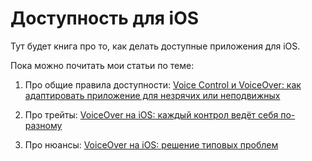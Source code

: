 
# Доступность для iOS

Тут будет книга про то, как делать доступные приложения для iOS.

Пока можно почитать мои статьи по теме: 

1. Про общие правила доступности:
[Voice Control и VoiceOver: как адаптировать приложение для незрячих или неподвижных](https://habr.com/ru/company/dododev/blog/481200/)

2. Про трейты:
[VoiceOver на iOS: каждый контрол ведёт себя по-разному](https://habr.com/ru/company/dododev/blog/488246/)

3. Про нюансы:
[VoiceOver на iOS: решение типовых проблем](https://habr.com/ru/company/dododev/blog/491810/)
